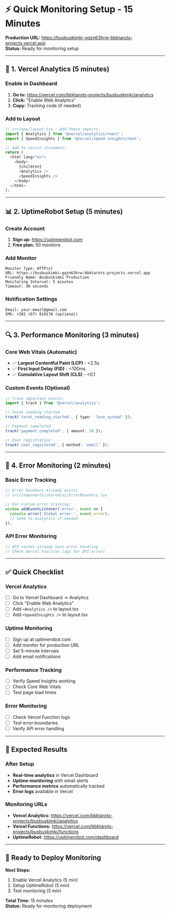 # ⚡ Quick Monitoring Setup - 15 Minutes

**Production URL:**
https://busbuskimki-gqzn63hrw-bbktarots-projects.vercel.app  
**Status:** Ready for monitoring setup

---

## 🚀 1. Vercel Analytics (5 minutes)

### Enable in Dashboard

1. **Go to:** https://vercel.com/bbktarots-projects/busbuskimki/analytics
2. **Click:** "Enable Web Analytics"
3. **Copy:** Tracking code (if needed)

### Add to Layout

```typescript
// src/app/layout.tsx - Add these imports:
import { Analytics } from '@vercel/analytics/react';
import { SpeedInsights } from '@vercel/speed-insights/next';

// Add to return statement:
return (
  <html lang="en">
    <body>
      {children}
      <Analytics />
      <SpeedInsights />
    </body>
  </html>
);
```

---

## 📊 2. UptimeRobot Setup (5 minutes)

### Create Account

1. **Sign up:** https://uptimerobot.com
2. **Free plan:** 50 monitors

### Add Monitor

```
Monitor Type: HTTP(s)
URL: https://busbuskimki-gqzn63hrw-bbktarots-projects.vercel.app
Friendly Name: Busbuskimki Production
Monitoring Interval: 5 minutes
Timeout: 30 seconds
```

### Notification Settings

```
Email: your-email@gmail.com
SMS: +382 (67) 010176 (optional)
```

---

## 🔍 3. Performance Monitoring (3 minutes)

### Core Web Vitals (Automatic)

- ✅ **Largest Contentful Paint (LCP)** - <2.5s
- ✅ **First Input Delay (FID)** - <100ms
- ✅ **Cumulative Layout Shift (CLS)** - <0.1

### Custom Events (Optional)

```typescript
// Track important events:
import { track } from '@vercel/analytics';

// Tarot reading started
track('tarot_reading_started', { type: 'love_spread' });

// Payment completed
track('payment_completed', { amount: 50 });

// User registration
track('user_registered', { method: 'email' });
```

---

## 🚨 4. Error Monitoring (2 minutes)

### Basic Error Tracking

```typescript
// Error boundary already exists
// src/components/shared/ui/ErrorBoundary.tsx

// For custom error tracking:
window.addEventListener('error', event => {
  console.error('Global error:', event.error);
  // Send to analytics if needed
});
```

### API Error Monitoring

```typescript
// API routes already have error handling
// Check Vercel Function logs for API errors
```

---

## ✅ Quick Checklist

### Vercel Analytics

- [ ] Go to Vercel Dashboard → Analytics
- [ ] Click "Enable Web Analytics"
- [ ] Add `<Analytics />` to layout.tsx
- [ ] Add `<SpeedInsights />` to layout.tsx

### Uptime Monitoring

- [ ] Sign up at uptimerobot.com
- [ ] Add monitor for production URL
- [ ] Set 5-minute intervals
- [ ] Add email notifications

### Performance Tracking

- [ ] Verify Speed Insights working
- [ ] Check Core Web Vitals
- [ ] Test page load times

### Error Monitoring

- [ ] Check Vercel Function logs
- [ ] Test error boundaries
- [ ] Verify API error handling

---

## 🎯 Expected Results

### After Setup

- **Real-time analytics** in Vercel Dashboard
- **Uptime monitoring** with email alerts
- **Performance metrics** automatically tracked
- **Error logs** available in Vercel

### Monitoring URLs

- **Vercel Analytics:**
  https://vercel.com/bbktarots-projects/busbuskimki/analytics
- **Vercel Functions:**
  https://vercel.com/bbktarots-projects/busbuskimki/functions
- **UptimeRobot:** https://uptimerobot.com/dashboard

---

## 🚀 Ready to Deploy Monitoring

**Next Steps:**

1. Enable Vercel Analytics (5 min)
2. Setup UptimeRobot (5 min)
3. Test monitoring (5 min)

**Total Time:** 15 minutes  
**Status:** Ready for monitoring deployment
